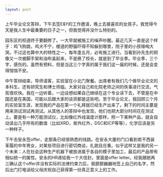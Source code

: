 ```yaml
---
layout: post
---
```

上午毕业论文答辩，下午去签E&Y的工作邀请，晚上去接喜欢的女孩子。我觉得今天是我人生中最重要的日子之一，但我觉得并没什么特别的。

园东区的校道终于要翻修了。一大早就被施工的噪声吵醒。最近几天一直是这个样子：鸡飞狗跳，鸡犬不宁，楼道的野猫吓得不知躲到哪里，院子里的小孩嚎啕大哭。不过这也算中大的特性之一，每年逢五月，必有施工进行。当看到孙先生的铜像又一次被脚手架和油布盖起来，不是换了校长，就是到了毕业季。毕业季，三个字，感伤的。虽然有预料，但是当这三个字真的属于我们这一届的时候，还是会变得惴惴不安。

中午答辩结束，导师请客，实验室在小北门聚餐。出席者有我们几个做毕业论文的本科生，还有研究生和博士师姐。大家对自己和化院老师之间的佚事进行交流，气氛很欢快。我在一边听着，一边设想如果自己继续在这个专业读下去，不管是在中国还是在美国，可能以后跟大家的谈资都是这些吧。至于毕业论文，我回顾三个月的实验室生涯，发现我的产品在第一个礼拜就已经生产出来了。剩下的时间主要是用来测试测试再测试。从其他人的答辩中也发现，他们也把大部分时间花在测试上。要是有一种万能测试仪，比如像红外线温度计那样，照一下某种产品，就会自动读出几乎所有的数值（比如XRD，紫外红外，DSC和ICP等等），化学应该是另一种样子。

下午去安永签offer，走那条已经很熟悉的线路。在安永大厦的门口看到若干西装革履的中年男女，对某些项目进行密切商谈，礼貌且庄重。似乎这样又是我的另一个未来：人在社会这种生产机器下被放进属于各自的模子里加工，最后的产品带有相似统一的属性。安永的HR递给我一个大信封，里面是offer letter。经我跟她再三确认这个offer并没有实际的法律约束力后，我颤颤巍巍地签上自己的名字，然后出门打电话给父母庆祝自己获得第一份真正意义上的工作。